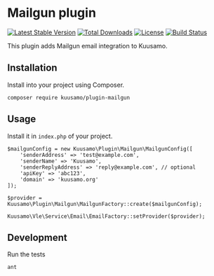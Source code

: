 Mailgun plugin
==============

[![Latest Stable Version](https://poser.pugx.org/kuusamo/plugin-mailgun/v)](//packagist.org/packages/kuusamo/plugin-mailgun)
[![Total Downloads](https://poser.pugx.org/kuusamo/plugin-mailgun/downloads)](//packagist.org/packages/kuusamo/plugin-mailgun)
[![License](https://poser.pugx.org/kuusamo/plugin-mailgun/license)](//packagist.org/packages/kuusamo/plugin-mailgun)
[![Build Status](https://app.travis-ci.com/kuusamo/plugin-mailgun.svg?branch=master&status=errored)](https://app.travis-ci.com/github/kuusamo/plugin-mailgun)

This plugin adds Mailgun email integration to Kuusamo.


Installation
------------

Install into your project using Composer.

    composer require kuusamo/plugin-mailgun


Usage
-----

Install it in `index.php` of your project.

    $mailgunConfig = new Kuusamo\Plugin\Mailgun\MailgunConfig([
        'senderAddress' => 'test@example.com',
        'senderName' => 'Kuusamo',
        'senderReplyAddress' => 'reply@example.com', // optional
        'apiKey' => 'abc123',
        'domain' => 'kuusamo.org'
    ]);

    $provider = Kuusamo\Plugin\Mailgun\MailgunFactory::create($mailgunConfig);

    Kuusamo\Vle\Service\Email\EmailFactory::setProvider($provider);


Development
-----------

Run the tests

    ant
